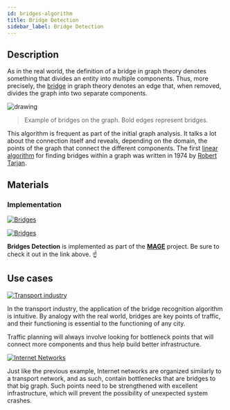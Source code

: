 ```yaml
---
id: bridges-algorithm
title: Bridge Detection
sidebar_label: Bridge Detection
---
```


## Description

As in the real world, the definition of a bridge in graph theory denotes
something that divides an entity into multiple components. Thus, more precisely,
the [bridge](https://en.wikipedia.org/wiki/Bridge_(graph_theory)) in graph
theory denotes an edge that, when removed, divides the graph into two separate
components.

<img src="https://i.imgur.com/X3GzJOQ.png" alt="drawing"/>

> Example of bridges on the graph. Bold edges represent bridges.

This algorithm is frequent as part of the initial graph analysis. It talks a lot
about the connection itself and reveals, depending on the domain, the points of
the graph that connect the different components. The first [linear
algorithm](https://www.thealgorists.com/Algo/GraphTheory/Tarjan/Bridges) for
finding bridges within a graph was written in 1974 by [Robert
Tarjan](https://en.wikipedia.org/wiki/Robert_Tarjan).

## Materials

### Implementation

[![Bridges](https://img.shields.io/badge/Bridges-Implementation-FB6E00?style=for-the-badge&logo=github&logoColor=white)](https://github.com/memgraph/mage/blob/main/cpp/bridges_module/bridges_module.cpp)

[![Bridges](https://img.shields.io/badge/Bridges-Documentation-FCC624?style=for-the-badge&logo=cplusplus&logoColor=white)](/mage/query-modules/cpp/bridges)

**Bridges Detection** is implemented as part of the
[**MAGE**](https://github.com/memgraph/mage) project. Be sure to check it out in
the link above. :point_up:

## Use cases

[![Transport
industry](https://img.shields.io/badge/Transport_industry-Application-8A477F?style=for-the-badge)](/use-cases/transportation.md)

In the transport industry, the application of the bridge recognition algorithm
is intuitive. By analogy with the real world, bridges are key points of traffic,
and their functioning is essential to the functioning of any city.

Traffic planning will always involve looking for bottleneck points that will
connect more components and thus help build better infrastructure.

[![Internet
Networks](https://img.shields.io/badge/Internet_Network-Application-8A477F?style=for-the-badge)](/use-cases/telecommunication.md)

Just like the previous example, Internet networks are organized similarly to a
transport network, and as such, contain bottlenecks that are bridges to that big
graph. Such points need to be strengthened with excellent infrastructure, which
will prevent the possibility of unexpected system crashes.

